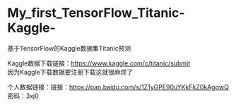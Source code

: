 # My_first_TensorFlow_Titanic-Kaggle-
基于TensorFlow的Kaggle数据集Titanic预测

Kaggle数据下载链接：https://www.kaggle.com/c/titanic/submit  
因为Kaggle下载数据要注册下载这就很麻烦了

个人数据链接：链接：https://pan.baidu.com/s/1Z1yGPE90uYKkFkZ0kAgqwQ 密码：3xj0


